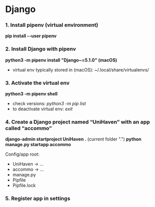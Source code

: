 # Django


### 1. Install pipenv (virtual environment)
**pip install --user pipenv**

### 2. Install Django with pipenv
**python3 -m pipenv install "Django~=5.1.0" (macOS)**
* virtual env typically stored in (macOS): ~/.local/share/virtualenvs/

### 3. Activate the virtual env
**python3 -m pipenv shell**
* check versions: *python3 -m pip list*
* to deactivate virtual env: *exit*

### 4. Create a Django project named “UniHaven” with an app called “accommo”
**django-admin startproject UniHaven .** (current folder ".")
**python manage.py startapp accommo**

Config/app root:
- UniHaven
  -> ...
- accommo
  -> ...
- manage.py
- Pipfile
- Pipfile.lock

### 5. Register app in settings





